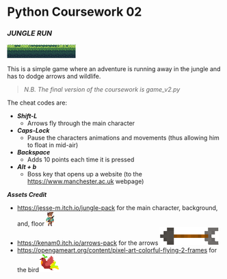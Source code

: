 # Python Coursework 02
### *JUNGLE RUN*
![Jungle Run](assets/foreground/floor1.gif)

This is a simple game where an adventure is running away in the jungle and has to dodge arrows and wildlife.
> *N.B. The final version of the coursework is game_v2.py*


The cheat codes are:
* ***Shift-L*** 
  * Arrows fly through the main character
* ***Caps-Lock***
  * Pause the characters animations and movements (thus allowing him to float in mid-air)
* ***Backspace***
  * Adds 10 points each time it is pressed
* ***Alt + b***
  * Boss key that opens up a website (to the https://www.manchester.ac.uk webpage)
    
***Assets Credit***
 
* https://jesse-m.itch.io/jungle-pack for the main character, background, and, floor ![Jungle Run](assets/sprites/idle.gif)
* https://kenam0.itch.io/arrows-pack for the arrows ![Jungle Run](assets/arrow.gif)
* https://opengameart.org/content/pixel-art-colorful-flying-2-frames for the bird![Jungle Run](assets/bird.gif)